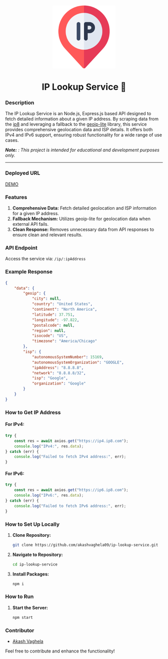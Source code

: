 <p align="center">
    <img width=200px height=200px src="./assets//ip.png" alt="Project logo">
</p>

<h1 align="center">IP Lookup Service 📍</h1>

### Description

The IP Lookup Service is an Node.js, Express.js based API designed to fetch detailed information about a given IP address. By scraping data from the [ip8](https://ip8.com) and leveraging a fallback to the [geoip-lite](https://www.npmjs.com/package/geoip-lite) library, this service provides comprehensive geolocation data and ISP details. It offers both IPv4 and IPv6 support, ensuring robust functionality for a wide range of use cases.

**_Note:_** _: This project is intended for educational and development purposes only._

---

### Deployed URL

[DEMO](https://ip.app3.in)

### Features

1. **Comprehensive Data:** Fetch detailed geolocation and ISP information for a given IP address.
2. **Fallback Mechanism:** Utilizes geoip-lite for geolocation data when external API fails.
3. **Clean Response:** Removes unnecessary data from API responses to ensure clean and relevant results.

### API Endpoint

Access the service via: `/ip/:ipAddress`

### Example Response

```json
{
    "data": {
        "geoip": {
            "city": null,
            "country": "United States",
            "continent": "North America",
            "latitude": 37.751,
            "longitude": -97.822,
            "postalcode": null,
            "region": null,
            "isocode": "US",
            "timezone": "America/Chicago"
        },
        "isp": {
            "autonomousSystemNumber": 15169,
            "autonomousSystemOrganization": "GOOGLE",
            "ipAddress": "8.8.8.8",
            "network": "8.8.8.8/32",
            "isp": "Google",
            "organization": "Google"
        }
    }
}
```

### How to Get IP Address

#### For IPv4:

```javascript
try {
    const res = await axios.get("https://ip4.ip8.com");
    console.log("IPv4:", res.data);
} catch (err) {
    console.log("Failed to fetch IPv4 address:", err);
}
```

#### For IPv6:

```javascript
try {
    const res = await axios.get("https://ip6.ip8.com");
    console.log("IPv6:", res.data);
} catch (err) {
    console.log("Failed to fetch IPv6 address:", err);
}
```

### How to Set Up Locally

1. **Clone Repository:**

    ```bash
    git clone https://github.com/akashvaghela09/ip-lookup-service.git
    ```

2. **Navigate to Repository:**

    ```bash
    cd ip-lookup-service
    ```

3. **Install Packages:**

    ```bash
    npm i
    ```

### How to Run

1. **Start the Server:**
    ```bash
    npm start
    ```

### Contributor

-   [Akash Vaghela](https://linkedin.com/in/akashvaghela09/)

Feel free to contribute and enhance the functionality!
